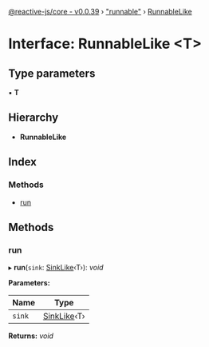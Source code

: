 [@reactive-js/core - v0.0.39](../README.md) › ["runnable"](../modules/_runnable_.md) › [RunnableLike](_runnable_.runnablelike.md)

# Interface: RunnableLike <**T**>

## Type parameters

▪ **T**

## Hierarchy

* **RunnableLike**

## Index

### Methods

* [run](_runnable_.runnablelike.md#run)

## Methods

###  run

▸ **run**(`sink`: [SinkLike](_runnable_.sinklike.md)‹T›): *void*

**Parameters:**

Name | Type |
------ | ------ |
`sink` | [SinkLike](_runnable_.sinklike.md)‹T› |

**Returns:** *void*
